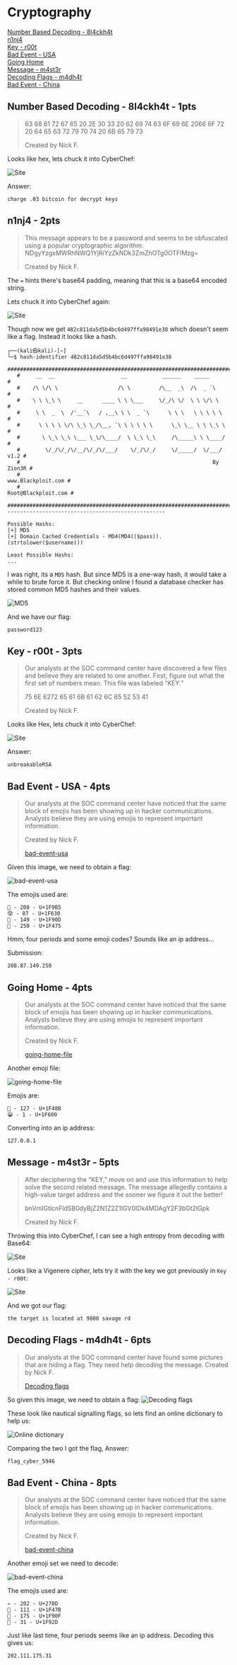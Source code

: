# Cryptography
[Number Based Decoding - 8l4ckh4t](#number-based-decoding---8l4ckh4t---1pts)<br>
[n1nj4](#n1nj4---2pts)<br>
[Key - r00t](#key---r00t---3pts)<br>
[Bad Event - USA](#bad-event---usa---4pts)<br>
[Going Home](#going-home---4pts)<br>
[Message - m4st3r](#message---m4st3r---5pts)<br>
[Decoding Flags - m4dh4t](#decoding-flags---m4dh4t---6pts)<br>
[Bad Event - China](#bad-event---china---8pts)<br>


## Number Based Decoding - 8l4ckh4t - 1pts
> 63 68 61 72 67 65 20 2E 30 33 20 62 69 74 63 6F 69 6E 2066 6F 72 20 64 65 63 72 79 70 74 20 6B 65 79 73
> 
> Created by Nick F.

Looks like hex, lets chuck it into CyberChef:

![Site](https://i.imgur.com/e6QMoNE.png)

Answer:
```
charge .03 bitcoin for decrypt keys
```

## n1nj4 - 2pts
> This message appears to be a password and seems to be obfuscated using a popular cryptographic algorithm:
> NDgyYzgxMWRhNWQ1YjRiYzZkNDk3ZmZhOTg0OTFlMzg=
> 
> Created by Nick F.

The `=` hints there's base64 padding, meaning that this is a base64 encoded string.

Lets chuck it into CyberChef again:

![Site](https://i.imgur.com/sXMf6n8.png)

Though now we get `482c811da5d5b4bc6d497ffa98491e38` which doesn't seem like a flag. Instead it looks like a hash.

```
┌──(kali㉿kali)-[~]
└─$ hash-identifier 482c811da5d5b4bc6d497ffa98491e38
   #########################################################################
   #     __  __                     __           ______    _____           #
   #    /\ \/\ \                   /\ \         /\__  _\  /\  _ `\         #
   #    \ \ \_\ \     __      ____ \ \ \___     \/_/\ \/  \ \ \/\ \        #
   #     \ \  _  \  /'__`\   / ,__\ \ \  _ `\      \ \ \   \ \ \ \ \       #
   #      \ \ \ \ \/\ \_\ \_/\__, `\ \ \ \ \ \      \_\ \__ \ \ \_\ \      #
   #       \ \_\ \_\ \___ \_\/\____/  \ \_\ \_\     /\_____\ \ \____/      #
   #        \/_/\/_/\/__/\/_/\/___/    \/_/\/_/     \/_____/  \/___/  v1.2 #
   #                                                             By Zion3R #
   #                                                    www.Blackploit.com #
   #                                                   Root@Blackploit.com #
   #########################################################################
--------------------------------------------------

Possible Hashs:
[+] MD5
[+] Domain Cached Credentials - MD4(MD4(($pass)).(strtolower($username)))

Least Possible Hashs:
...
```

I was right, its a `MD5` hash. But since MD5 is a one-way hash, it would take a while to brute force it. But checking online I found a database checker has stored common MD5 hashes and their values.

![MD5](https://i.imgur.com/TP0JFDQ.png)

And we have our flag:
```
password123
```

## Key - r00t - 3pts
> Our analysts at the SOC command center have discovered a few files and believe they are related to one another. First, figure out what the first set of numbers mean. This file was labeled “KEY.”
> 
> 75 6E 6272 65 61 6B 61 62 6C 65 52 53 41
>
> Created by Nick F.

Looks like Hex, lets chuck it into CyberChef:

![Site](https://i.imgur.com/M0e7dgg.png)

Answer:
```
unbreakableRSA
```

## Bad Event - USA - 4pts
> Our analysts at the SOC command center have noticed that the same block of emojis has been showing up in hacker communications. Analysts believe they are using emojis to represent important information.
> 
> Created by Nick F.
> 
> [bad-event-usa]()

Given this image, we need to obtain a flag:

![bad-event-usa](https://i.imgur.com/MZhTRqn.png)

The emojis used are:
```
🦵 - 208 - U+1F9B5
😰 - 87 - U+1F630
🤍 - 149 - U+1F90D
👵 - 250 - U+1F475
```

Hmm, four periods and some emoji codes? Sounds like an ip address...

Submission:
```
208.87.149.250
```

## Going Home - 4pts
> Our analysts at the SOC command center have noticed that the same block of emojis has been showing up in hacker communications. Analysts believe they are using emojis to represent important information.
> 
> Created by Nick F.
> 
> [going-home-file]()

Another emoji file:

![going-home-file](https://i.imgur.com/yZ8Xk3O.png)

Emojis are:
```
💋 - 127 - U+1F48B
😀 - 1 - U+1F600
```

Converting into an ip address:
```
127.0.0.1
```

## Message - m4st3r - 5pts
> After deciphering the “KEY,” move on and use this information to help solve the second related message. The message allegedly contains a high-value target address and the sooner we figure it out the better!
> 
> bnVmIGtlcnFldSB0dyBjZ2N1Z2Z1IGV0IDk4MDAgY2F3bGt2IGpk
> 
> Created by Nick F.

Throwing this into CyberChef, I can see a high entropy from decoding with Base64:

![Site](https://i.imgur.com/W4xkbk8.png)

Looks like a Vigenere cipher, lets try it with the key we got previously in `Key - r00t`:

![Site](https://i.imgur.com/D9nXV3j.png)

And we got our flag:
```
the target is located at 9800 savage rd
```

## Decoding Flags - m4dh4t - 6pts
> Our analysts at the SOC command center have found some pictures that are hiding a flag. They need help decoding the message.
> Created by Nick F.
> 
> [Decoding flags]()

So given this image, we need to obtain a flag:
![Decoding flags](https://i.imgur.com/ZDKspno.png)

These look like nautical signalling flags, so lets find an online dictionary to help us:

![Online dictionary](https://i.imgur.com/h3yvkLS.png)

Comparing the two I got the flag, Answer:
```
flag_cyber_5946
```

## Bad Event - China - 8pts
> Our analysts at the SOC command center have noticed that the same block of emojis has been showing up in hacker communications. Analysts believe they are using emojis to represent important information.
> 
> Created by Nick F.
> 
> [bad-event-china]()

Another emoji set we need to decode:

![bad-event-china](https://i.imgur.com/zuy8k5A.png)

The emojis used are:
```
✍ - 202 - U+270D
👻 - 111 - U+1F47B
🤏 - 175 - U+1F90F
🤭 - 31 - U+1F92D
```

Just like last time, four periods seems like an ip address. Decoding this gives us:
```
202.111.175.31
```
